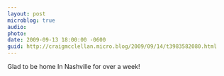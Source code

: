 ```yaml
---
layout: post
microblog: true
audio: 
photo: 
date: 2009-09-13 18:00:00 -0600
guid: http://craigmcclellan.micro.blog/2009/09/14/t3983582080.html
---
```

Glad to be home In Nashville for over a week!
